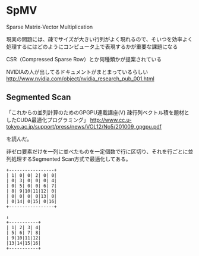 # SpMV

Sparse Matrix-Vector Multiplication

現実の問題には、疎でサイズが大きい行列がよく現れるので、そいつを効率よく処理するにはどのようにコンピュータ上で表現するかが重要な課題になる

CSR（Compressed Sparse Row）とか何種類かが提案されている

NVIDIAの人が出してるドキュメントがまとまっているらしい
http://www.nvidia.com/object/nvidia_research_pub_001.html



## Segmented Scan

「これからの並列計算のためのGPGPU連載講座(V) 疎行列ベクトル積を題材としたCUDA最適化プログラミング」
http://www.cc.u-tokyo.ac.jp/support/press/news/VOL12/No5/201009_gpgpu.pdf

を読んだ。

非ゼロ要素だけを一列に並べたものを一定個数で行に区切り、それを行ごとに並列処理するSegmented Scan方式で最適化してある。

```
+-----------------+
| 1| 0| 0| 2| 0| 0|
| 0| 3| 0| 0| 0| 4|
| 0| 5| 0| 0| 6| 7|
| 8| 9|10|11|12| 0|
| 0| 0| 0| 0|13| 0|
| 0|14| 0|15| 0|16|
+-----------------+

↓
+-----------+
| 1| 2| 3| 4|
| 5| 6| 7| 8|
| 9|10|11|12|
|13|14|15|16|
+-----------+
```


